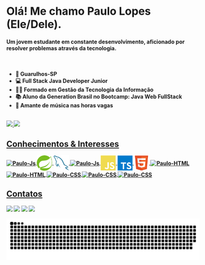 # Olá! Me chamo Paulo Lopes (Ele/Dele).

<h4>Um jovem estudante em constante desenvolvimento, aficionado por resolver problemas através da tecnologia.<h4>

 <br>

-  📍 Guarulhos-SP
- 💻 Full Stack Java Developer Junior
- 👨‍🎓 Formado em Gestão da Tecnologia da Informação
- 📚 Aluno da Generation Brasil no Bootcamp: Java Web FullStack 
- 🎸 Amante de música nas horas vagas

<br>
  
<div>
  <a href="https://github.com/Paulounk">
  <img height="150em" src="https://github-readme-stats.vercel.app/api?username=Paulounk&show_icons=true&theme=blue-green&include_all_commits=true&count_private=true"/>
  <img height="150em" src="https://github-readme-stats.vercel.app/api/top-langs/?username=Paulounk&layout=compact&langs_count=7&theme=blue-green"/>
</div>

<h2>Conhecimentos & Interesses</h2>
<div style="display: inline_block">
  <img align="center" alt="Paulo-Js" height="40" width="40" src="https://cdn.jsdelivr.net/gh/devicons/devicon/icons/java/java-original.svg">
  <img align="center" alt="Paulo-Js" height="40" width="40" src="https://raw.githubusercontent.com/devicons/devicon/master/icons/spring/spring-original.svg">
  <img align="center" alt="Paulo-Js" height="40" width="40" src="https://raw.githubusercontent.com/devicons/devicon/master/icons/mysql/mysql-plain.svg">
  <img align="center" alt="Paulo-Js" height="40" width="40" src="https://cdn.jsdelivr.net/gh/devicons/devicon/icons/postgresql/postgresql-original.svg">
  <img align="center" alt="Paulo-Js" height="40" width="40" src="https://raw.githubusercontent.com/devicons/devicon/master/icons/javascript/javascript-plain.svg">
  <img align="center" alt="Paulo-Ts" height="40" width="40" src="https://raw.githubusercontent.com/devicons/devicon/master/icons/typescript/typescript-plain.svg">
  <img align="center" alt="Paulo-HTML" height="40" width="40" src="https://raw.githubusercontent.com/devicons/devicon/master/icons/html5/html5-original.svg">
  <img align="center" alt="Paulo-HTML" height="40" width="40" src="https://cdn.jsdelivr.net/gh/devicons/devicon/icons/css3/css3-original.svg">
  <img align="center" alt="Paulo-HTML" height="40" width="40" src="https://cdn.jsdelivr.net/gh/devicons/devicon/icons/bootstrap/bootstrap-plain.svg">
  <img align="center" alt="Paulo-CSS" height="40" width="40" src="https://cdn.jsdelivr.net/gh/devicons/devicon/icons/angularjs/angularjs-original.svg">
  <img align="center" alt="Paulo-CSS" height="40" width="40" src="https://cdn.jsdelivr.net/gh/devicons/devicon/icons/docker/docker-original.svg">
  <img align="center" alt="Paulo-CSS" height="40" width="40" src="https://cdn.jsdelivr.net/gh/devicons/devicon/icons/heroku/heroku-plain.svg">
</div>
  
 ##
 
 <h2>Contatos</h2>
<div> 
  <a href = "mailto:paulo.job@hotmail.com"><img src="https://img.shields.io/badge/Email-0078D4?style=for-the-badge&logo=microsoft-outlook&logoColor=white" target="_blank"></a>
  <a href="https://www.instagram.com/paulolpss/" target="_blank"><img src="https://img.shields.io/badge/-Instagram-%23E4405F?style=for-the-badge&logo=instagram&logoColor=white" target="_blank"></a>
  <a href="https://www.linkedin.com/in/paulolopessilva/" target="_blank"><img src="https://img.shields.io/badge/-LinkedIn-%230077B5?style=for-the-badge&logo=linkedin&logoColor=white" target="_blank"></a> 
   <a href="https://t.me/Paulounk/" target="_blank"><img src="https://img.shields.io/badge/Telegram-2CA5E0?style=for-the-badge&logo=telegram&logoColor=white" target="_blank"></a>
 
  ![Snake animation](https://github.com/Paulounk/Paulounk/blob/output/github-contribution-grid-snake.svg)
 
</div>
